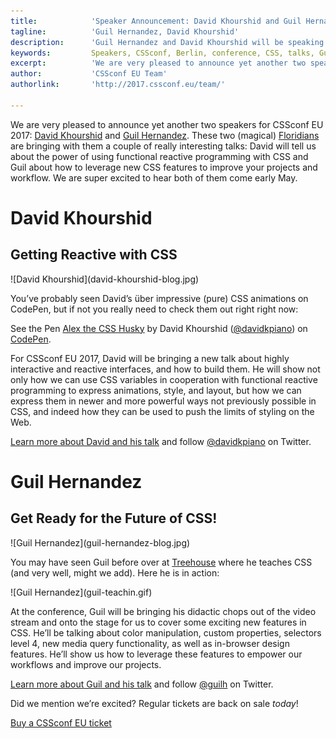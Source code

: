 ```yaml
---
title:            'Speaker Announcement: David Khourshid and Guil Hernandez'
tagline:          'Guil Hernandez, David Khourshid'
description:      'Guil Hernandez and David Khourshid will be speaking at CSSconf EU 2017'
keywords:         Speakers, CSSconf, Berlin, conference, CSS, talks, Guil, Hernandez, David, Khourshid
excerpt:          'We are very pleased to announce yet another two speakers for CSSconf EU 2017: David Khourshid and Guil Hernandez.'
author:           'CSSconf EU Team'
authorlink:       'http://2017.cssconf.eu/team/'

---
```


We are very pleased to announce yet another two speakers for CSSconf EU 2017: [David Khourshid](https://twitter.com/DavidKPiano) and [Guil Hernandez](https://twitter.com/guilh?lang=en). These two (magical) [Floridians](https://en.wikipedia.org/wiki/Floridian) are bringing with them a couple of really interesting talks: David will tell us about the power of using functional reactive programming with CSS and Guil about how to leverage new CSS features to improve your projects and workflow. We are super excited to hear both of them come early May.

# David Khourshid
## Getting Reactive with CSS

<div class="blog-img">
  ![David Khourshid](david-khourshid-blog.jpg)
</div>

You’ve probably seen David’s über impressive (pure) CSS animations on CodePen, but if not you really need to check them out right right now:

<p data-height="362" data-theme-id="light" data-slug-hash="wMqXea" data-default-tab="result" data-user="davidkpiano" data-embed-version="2" data-pen-title="Alex the CSS Husky" class="codepen">See the Pen <a href="https://codepen.io/davidkpiano/pen/wMqXea/">Alex the CSS Husky</a> by David Khourshid (<a href="http://codepen.io/davidkpiano">@davidkpiano</a>) on <a href="http://codepen.io">CodePen</a>.</p>
<script async src="https://production-assets.codepen.io/assets/embed/ei.js"></script>

For CSSconf EU 2017, David will be bringing a new talk about highly interactive and reactive interfaces, and how to build them. He will show not only how we can use CSS variables in cooperation with functional reactive programming to express animations, style, and layout, but how we can express them in newer and more powerful ways not previously possible in CSS, and indeed how they can be used to push the limits of styling on the Web.

[Learn more about David and his talk](http://2017.cssconf.eu/speakers/david-khourshid.html) and follow [@davidkpiano](https://twitter.com/davidkpiano) on Twitter.

# Guil Hernandez
## Get Ready for the Future of CSS!

<div class="blog-img">
  ![Guil Hernandez](guil-hernandez-blog.jpg)
</div>

You may have seen Guil before over at [Treehouse](https://teamtreehouse.com/) where he teaches CSS (and very well, might we add). Here he is in action:

<div class="blog-img">
  ![Guil Hernandez](guil-teachin.gif)
</div>

At the conference, Guil will be bringing his didactic chops out of the video stream and onto the stage for us to cover some exciting new features in CSS. He’ll be talking about color manipulation, custom properties, selectors level 4, new media query functionality, as well as in-browser design features. He’ll show us how to leverage these features to empower our workflows and improve our projects.

[Learn more about Guil and his talk](http://2017.cssconf.eu/speakers/guil-hernandez.html) and follow [@guilh](https://twitter.com/guilh) on Twitter.

Did we mention we’re excited? Regular tickets are back on sale *today*!

<a href="https://tito.io/cssconfeu/cssconfeu-2017" class="btn--special">
  <span class="btn__span" data-hover="Buy CSSconf EU Ticket">Buy a CSSconf EU ticket</span>
</a>
